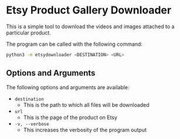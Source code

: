 # Etsy Product Gallery Downloader

This is a simple tool to download the videos and images attached to a particular product.

The program can be called with the following command:

```bash
python3 -m etsydownloader <DESTINATION> <URL>
```

## Options and Arguments

The following options and arguments are available:

- `destination`
  - This is the path to which all files will be downloaded
- `url`
  - This is the page of the product on Etsy
- `-v, --verbose` 
  - This increases the verbosity of the program output